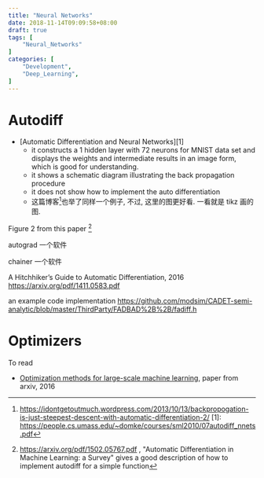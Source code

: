 ```yaml
---
title: "Neural Networks"
date: 2018-11-14T09:09:58+08:00
draft: true
tags: [
    "Neural_Networks"
]
categories: [
    "Development",
    "Deep_Learning",
]
---
```


# Autodiff
- [Automatic Differentiation and Neural Networks][1]
    * it constructs a 1 hidden layer with 72 neurons for MNIST data set
and displays the weights and intermediate results in an image form, which
is good for understanding.
    * it shows a schematic diagram illustrating the back propagation procedure
    * it does not show how to implement the auto differentiation
    * 这篇博客[^2]也举了同样一个例子, 不过, 这里的图更好看. 一看就是 tikz 画的图.

Figure 2 from this paper [^3]

autograd 一个软件

chainer 一个软件

A Hitchhiker’s Guide to Automatic Differentiation, 2016
https://arxiv.org/pdf/1411.0583.pdf


an example code implementation
https://github.com/modsim/CADET-semi-analytic/blob/master/ThirdParty/FADBAD%2B%2B/fadiff.h

# Optimizers

To read
- [Optimization methods for large-scale machine learning][4], paper from arxiv, 2016


[4]: https://arxiv.org/abs/1606.04838
[^3]: https://arxiv.org/pdf/1502.05767.pdf , "Automatic Differentiation in Machine Learning: a Survey" gives a good description of how to implement autodiff for a simple function
[^2]: https://idontgetoutmuch.wordpress.com/2013/10/13/backpropogation-is-just-steepest-descent-with-automatic-differentiation-2/
[1]: https://people.cs.umass.edu/~domke/courses/sml2010/07autodiff_nnets.pdf


